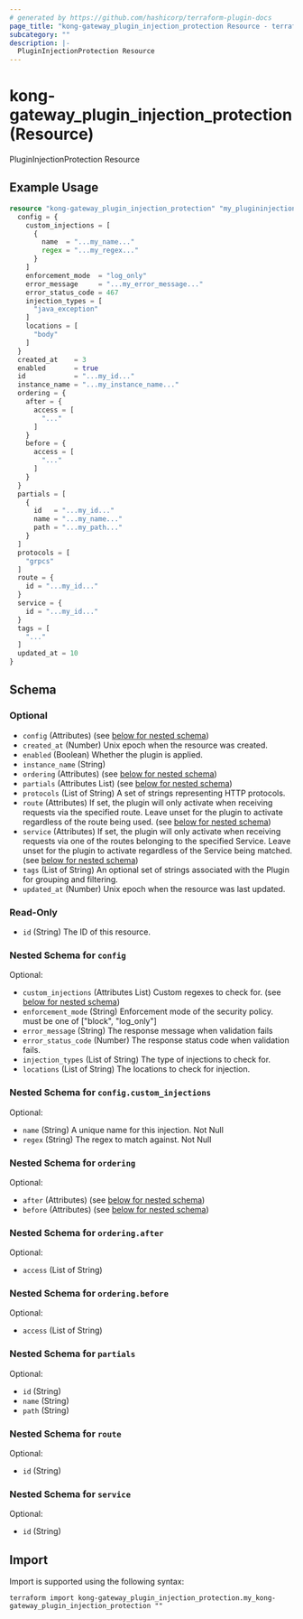 ```yaml
---
# generated by https://github.com/hashicorp/terraform-plugin-docs
page_title: "kong-gateway_plugin_injection_protection Resource - terraform-provider-kong-gateway"
subcategory: ""
description: |-
  PluginInjectionProtection Resource
---
```


# kong-gateway_plugin_injection_protection (Resource)

PluginInjectionProtection Resource

## Example Usage

```terraform
resource "kong-gateway_plugin_injection_protection" "my_plugininjectionprotection" {
  config = {
    custom_injections = [
      {
        name  = "...my_name..."
        regex = "...my_regex..."
      }
    ]
    enforcement_mode  = "log_only"
    error_message     = "...my_error_message..."
    error_status_code = 467
    injection_types = [
      "java_exception"
    ]
    locations = [
      "body"
    ]
  }
  created_at    = 3
  enabled       = true
  id            = "...my_id..."
  instance_name = "...my_instance_name..."
  ordering = {
    after = {
      access = [
        "..."
      ]
    }
    before = {
      access = [
        "..."
      ]
    }
  }
  partials = [
    {
      id   = "...my_id..."
      name = "...my_name..."
      path = "...my_path..."
    }
  ]
  protocols = [
    "grpcs"
  ]
  route = {
    id = "...my_id..."
  }
  service = {
    id = "...my_id..."
  }
  tags = [
    "..."
  ]
  updated_at = 10
}
```

<!-- schema generated by tfplugindocs -->
## Schema

### Optional

- `config` (Attributes) (see [below for nested schema](#nestedatt--config))
- `created_at` (Number) Unix epoch when the resource was created.
- `enabled` (Boolean) Whether the plugin is applied.
- `instance_name` (String)
- `ordering` (Attributes) (see [below for nested schema](#nestedatt--ordering))
- `partials` (Attributes List) (see [below for nested schema](#nestedatt--partials))
- `protocols` (List of String) A set of strings representing HTTP protocols.
- `route` (Attributes) If set, the plugin will only activate when receiving requests via the specified route. Leave unset for the plugin to activate regardless of the route being used. (see [below for nested schema](#nestedatt--route))
- `service` (Attributes) If set, the plugin will only activate when receiving requests via one of the routes belonging to the specified Service. Leave unset for the plugin to activate regardless of the Service being matched. (see [below for nested schema](#nestedatt--service))
- `tags` (List of String) An optional set of strings associated with the Plugin for grouping and filtering.
- `updated_at` (Number) Unix epoch when the resource was last updated.

### Read-Only

- `id` (String) The ID of this resource.

<a id="nestedatt--config"></a>
### Nested Schema for `config`

Optional:

- `custom_injections` (Attributes List) Custom regexes to check for. (see [below for nested schema](#nestedatt--config--custom_injections))
- `enforcement_mode` (String) Enforcement mode of the security policy. must be one of ["block", "log_only"]
- `error_message` (String) The response message when validation fails
- `error_status_code` (Number) The response status code when validation fails.
- `injection_types` (List of String) The type of injections to check for.
- `locations` (List of String) The locations to check for injection.

<a id="nestedatt--config--custom_injections"></a>
### Nested Schema for `config.custom_injections`

Optional:

- `name` (String) A unique name for this injection. Not Null
- `regex` (String) The regex to match against. Not Null



<a id="nestedatt--ordering"></a>
### Nested Schema for `ordering`

Optional:

- `after` (Attributes) (see [below for nested schema](#nestedatt--ordering--after))
- `before` (Attributes) (see [below for nested schema](#nestedatt--ordering--before))

<a id="nestedatt--ordering--after"></a>
### Nested Schema for `ordering.after`

Optional:

- `access` (List of String)


<a id="nestedatt--ordering--before"></a>
### Nested Schema for `ordering.before`

Optional:

- `access` (List of String)



<a id="nestedatt--partials"></a>
### Nested Schema for `partials`

Optional:

- `id` (String)
- `name` (String)
- `path` (String)


<a id="nestedatt--route"></a>
### Nested Schema for `route`

Optional:

- `id` (String)


<a id="nestedatt--service"></a>
### Nested Schema for `service`

Optional:

- `id` (String)

## Import

Import is supported using the following syntax:

```shell
terraform import kong-gateway_plugin_injection_protection.my_kong-gateway_plugin_injection_protection ""
```
